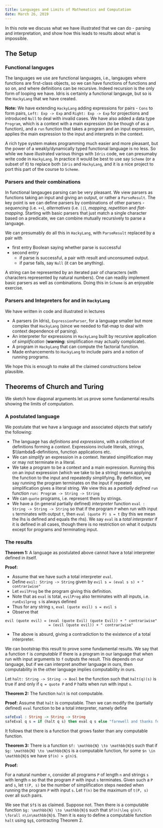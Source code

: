 ```yaml
---
title: Languages and Limits of Mathematics and Computation
date: March 26, 2019
---
```


In this note we discuss what we have illustrated that we can do - parsing and interpretation, and show how this leads to results about what is impossible.

## The Setup

### Functional languges

The languages we use are functional languages, i.e., langauges where functions are first-class objects, so we can have functions of functions and so on, and where definitions can be recursive. Indeed recursion is the only form of looping we have. Idris is certainly a functional langauge, but so is the `HackyLang` that we have created.

__Note:__ We have extending `HackyLang` adding expressions for pairs - `Cons` to form pairs, `Left: Exp -> Exp` and `Right: Exp -> Exp` for projections and introduced `Null` to deal with invalid cases. We have also added a data type `Program`, which is a context with a main expression (to be though of as a function), and a `run` function that takes a program and an input expression, applies the main expression to the input and interprets in the context.

A rich type system makes programming much easier and more pleasant, but the power of a weakly/dynamically typed functional language is no less. So while we have illustrated various things with `Idris` code, we can presumaby write code in `HackyLang`. In practice it would be best to use say `Scheme` (or a subset of it) to replace both `Idris` and `HackyLang`, and it is a nice project to port this part of the course to `Scheme`.

### Parsers and their combinations

In functional langauges parsing can be very pleasant. We view parsers as functions taking an input and giving an output, or rather a `ParseResult`. The key point is we can define parsers by combinations of other parsers - _sequencing_ (i.e. `++`), _alternatives_ (i.e. `||`), _mapping_, _repetition_ and _flat-mapping_. Starting with basic parsers that just match a single character based on a predicate, we can combine mutually recursively to parse a language.

We can presumably do all this in `HackyLang`, with `ParseResult` replaced by a pair with

* first entry Boolean saying whether parse is successful
* second entry
  - if parse is successful, a pair with result and unconsumed output.
  - if parse fails, say `Null` (it can be anything).

A string can be represented by an iterated pair of characters (with characters represented by natural numbers). One can readily implement basic parsers as well as combinations. Doing this in `Scheme` is an enjoyable exercise.

### Parsers and Intepreters for and in `HackyLang`

We have written in code and illustrated in lectures

* A parsers (in Idris), `ExpressionParser`, for a language smaller but more complex that `HackyLang` (since we needed to flat-map to deal with context dependence of parsing).
* An interpreter for expressions in `HackyLang` built by recursive application of _simplification_ (__warning:__ simplification may actually complicate).
* A program in `HackyLang` that can compute the factorial function.
* Made enhancements to `HackyLang` to include pairs and a notion of running programs.

We hope this is enough to make all the claimed constructions below plausible.

## Theorems of Church and Turing

We sketch how diagonal arguments let us prove some fundamental results showing the limits of computation.

### A postulated language

We postulate that we have a language and associated objects that satisfy the following:

* The language has _definitions_ and _expressions_, with a collection of definitions forming a _context_. Expressions include literals, strings, $\\lambda$-definitions, function applications etc.
* We can _simplify_ an expression in a context. Iterated simplification may or may not terminate in a literal.
* We take a program to be a context and a main expression. Running this on an input expression (which we take to be a string) means applying the function to the input and repeatedly simplifying. By definition, we say running the program terminates on the input if repeated simplification gives a literal string. We view this as a _partially defined_ `run` function `run: Program -> String -> String`
* We can `quote` programs, i.e. represent them by strings.
* We have a (in general partially defined) _interpreter_ function `eval : String -> String -> String` so that if the program `P` when run with input `s` terminates with output `t`, then `eval (quote P) s = t` (by this we mean the lhs is defined and equals the rhs). We say `eval` is a _total interpreter_ if it is defined in all cases, though there is no restriction on what it outputs except for programs and terminating input.

### The results

__Theorem 1:__ A language as postulated above cannot have a total interpreter defined in itself.

__Proof:__

* Assume that we have such a total interpreter `eval`.
* Define `evil: String -> String` given by `evil s = (eval s s) + " contrariwise"`
* Let `evilProg` be the program giving this definition.
* Note that as `eval` is total, `evilProg` also terminates with all inputs, i.e. `runEvilprog s` is always defined
* Thus for any string `s`,  `eval (quote evil) s = evil s`
* Observe that
```
evil (quote evil) = (eval (quote Evil) (quote Evil)) + " contrariwise"
                    = (evil (quote evil)) + " contrariwise"
```
* The above is absurd, giving a contradiction to the existence of a total interpreter.

We can bootstrap this result to prove some fundamental results. We say that a function `f` is _computable_ if there is a program in our language that when run with input arguments to `f` outputs the result. This depends on our language, but if we can interpret another language in ours, then computability in the other language implies computability in ours.

Let `halt: String -> String -> Bool` be the function such that `halt(q)(s)` is true if and only if `q = quote P` and `P` halts when run with input `s`.

__Theorem 2:__ The function `halt` is not computable.

__Proof:__ Assume that `halt` is computable. Then we can modify the (partially defined) `eval` function to be a total interpreter, namely define

```idris
safeEval : String -> String -> String
safeEval q s = if (halt q s) then eval q s else "farewell and thanks for all the fish".
```

It follows that there is a function that grows faster than any computable function.

__Theorem 3:__ There is a function `$f: \mathbb{N} \to \mathbb{N}$` such that if `$g: \mathbb{N} \to \mathbb{N}$` is a computable function, for some `$n \in \mathbb{N}$` we have `$f(n) > g(n)$`.

__Proof:__

For a natural number `n`, consider all programs `P` of length `n` and strings `s` with length `n` so that the program `P` with input `s` terminates. Given such a `P` and `s`, let `t(P, s)` be the number of simplification steps needed when running the program `P` with input `s`. Let `f(n)` be the maximum of `t(P, s)` over all such pairs.

We see that `$f$` is as claimed. Suppose not. Then there is a computable function `$g: \mathbb{N} \to \mathbb{N}$` such that  `$f(n)\leq g(n)\ \forall n\in\mathbb{N}$`. Then it is easy to define a computable function `halt` using `$g$`, contracting Theorem 2.

